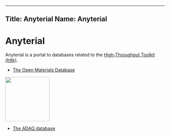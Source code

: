 -----------
Title: Anyterial
Name: Anyterial
-----------

Anyterial
=========

Anyterial is a portal to databases related to the [High-Throughput Toolkit (httk)](https://httk.org/).

* [The Open Materials Database](https://openmaterialsdb.se)

<a href="http://defects.anyterial.se/"><img style="width: 10em" src="https://defects.anyterial.se/img/ADAQ_logo_header.png"></a>

* [The ADAQ database](https://defects.anyterial.se)
